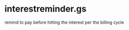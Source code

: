 interestreminder.gs
===================

remind to pay before hitting the interest per the billing cycle
